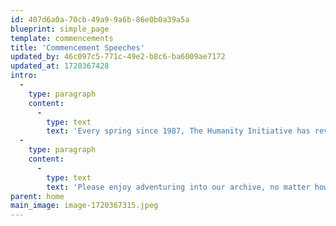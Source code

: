 ```yaml
---
id: 407d6a0a-70cb-49a9-9a6b-86e0b0a39a5a
blueprint: simple_page
template: commencements
title: 'Commencement Speeches'
updated_by: 46c097c5-771c-49e2-b8c6-ba6009ae7172
updated_at: 1720367428
intro:
  -
    type: paragraph
    content:
      -
        type: text
        text: 'Every spring since 1987, The Humanity Initiative has reviewed the latest commencement speeches, intent on preserving the empowering wisdom, inspiration, humor and raw humanity of the very best. '
  -
    type: paragraph
    content:
      -
        type: text
        text: 'Please enjoy adventuring into our archive, no matter how old you are; for all of us "graduate" frequently into new tomorrows, new challenges   --   and much of the advice and insight from these compelling speeches is timeless.'
parent: home
main_image: image-1720367315.jpeg
---
```

